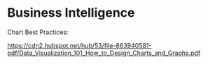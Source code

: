 # Business Intelligence

Chart Best Practices:

https://cdn2.hubspot.net/hub/53/file-863940581-pdf/Data_Visualization_101_How_to_Design_Charts_and_Graphs.pdf